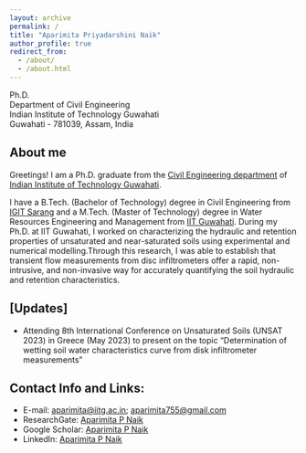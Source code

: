 ```yaml
---
layout: archive
permalink: /
title: "Aparimita Priyadarshini Naik"
author_profile: true
redirect_from: 
  - /about/
  - /about.html
---
```


Ph.D. <br/> 
Department of Civil Engineering <br/> 
Indian Institute of Technology Guwahati <br/> 
Guwahati - 781039, Assam, India <br/> 


## About me
Greetings! I am a Ph.D. graduate from the [Civil Engineering department](https://iitg.ac.in/civil/site) of  [Indian Institute of Technology Guwahati](https://iitg.ac.in/).  

I have a B.Tech. (Bachelor of Technology) degree in Civil Engineering from [IGIT Sarang](https://igitsarang.ac.in/) and a M.Tech. (Master of Technology) degree in Water Resources Engineering and Management from [IIT Guwahati](https://iitg.ac.in/). During my Ph.D. at IIT Guwahati, I worked on characterizing the hydraulic and retention properties of unsaturated and near-saturated soils using experimental and numerical modelling.Through this research, I was able to establish that transient flow measurements from disc infiltrometers offer a rapid, non-intrusive, and non-invasive way for accurately quantifying the soil hydraulic and retention characteristics.


## [Updates]

* Attending 8th International Conference on Unsaturated Soils (UNSAT 2023) in Greece (May 2023) to present on the topic “Determination of wetting soil water characteristics curve from disk infiltrometer measurements”

## Contact Info and Links:
* E-mail: aparimita@iitg.ac.in; aparimita755@gmail.com
* ResearchGate: [Aparimita P Naik](https://www.researchgate.net/profile/Aparimita-Naik)
* Google Scholar: [Aparimita P Naik](https://scholar.google.co.in/citations?user=ACfE5mwAAAAJ&hl=en)
* LinkedIn: [Aparimita P Naik](https://www.linkedin.com/in/aparimita-p-naik-229436126/)





